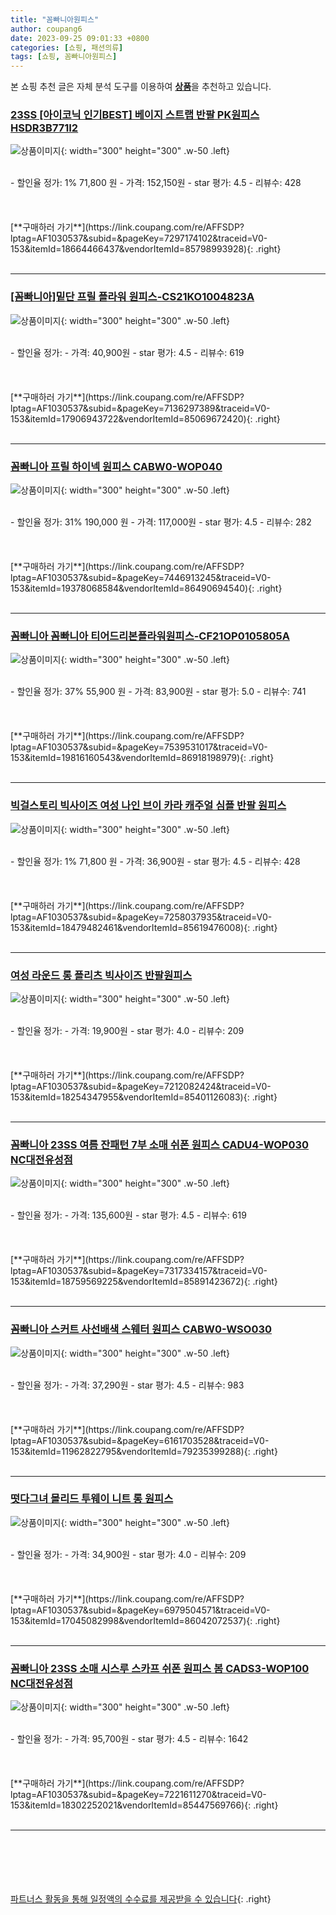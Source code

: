 ```yaml
---
title: "꼼빠니아원피스"
author: coupang6
date: 2023-09-25 09:01:33 +0800
categories: [쇼핑, 패션의류]
tags: [쇼핑, 꼼빠니아원피스]
---
```


본 쇼핑 추천 글은 자체 분석 도구를 이용하여 [**상품**](https://link.coupang.com/a/bao1ui)을 추천하고 있습니다.

### [23SS [아이코닉 인기BEST] 베이지 스트랩 반팔 PK원피스 HSDR3B771I2](https://link.coupang.com/re/AFFSDP?lptag=AF1030537&subid=&pageKey=7297174102&traceid=V0-153&itemId=18664466437&vendorItemId=85798993928)

![상품이미지](https://thumbnail6.coupangcdn.com/thumbnails/remote/230x230ex/image/vendor_inventory/77da/6c5bb96e65e140b746c69b14f68accbbb2746e83e1e252e6bcca7ebb70ca.jpg){: width="300" height="300" .w-50 .left}


<br>
- 할인율 정가: 1%  71,800   원
- 가격: 152,150원
- star 평가: 4.5
- 리뷰수: 428
<br>
<br>
<br>
<br>
[**구매하러 가기**](https://link.coupang.com/re/AFFSDP?lptag=AF1030537&subid=&pageKey=7297174102&traceid=V0-153&itemId=18664466437&vendorItemId=85798993928){: .right}
<br>
<br>

---

### [[꼼빠니아]밑단 프릴 플라워 원피스-CS21KO1004823A](https://link.coupang.com/re/AFFSDP?lptag=AF1030537&subid=&pageKey=7136297389&traceid=V0-153&itemId=17906943722&vendorItemId=85069672420)

![상품이미지](https://thumbnail10.coupangcdn.com/thumbnails/remote/230x230ex/image/vendor_inventory/0ea6/c0299fd6fffa1d5c53c990678026f8e03bbb57321d91aa17ccdf1e232c26.jpg){: width="300" height="300" .w-50 .left}


<br>
- 할인율 정가: 
- 가격: 40,900원
- star 평가: 4.5
- 리뷰수: 619
<br>
<br>
<br>
<br>
[**구매하러 가기**](https://link.coupang.com/re/AFFSDP?lptag=AF1030537&subid=&pageKey=7136297389&traceid=V0-153&itemId=17906943722&vendorItemId=85069672420){: .right}
<br>
<br>

---

### [꼼빠니아 프릴 하이넥 원피스 CABW0-WOP040](https://link.coupang.com/re/AFFSDP?lptag=AF1030537&subid=&pageKey=7446913245&traceid=V0-153&itemId=19378068584&vendorItemId=86490694540)

![상품이미지](https://thumbnail6.coupangcdn.com/thumbnails/remote/230x230ex/image/vendor_inventory/28a6/610d4493d703fb724795658e4bbbc7f5a5c7665aad3d4054885d4f986b11.jpeg){: width="300" height="300" .w-50 .left}


<br>
- 할인율 정가: 31%  190,000   원
- 가격: 117,000원
- star 평가: 4.5
- 리뷰수: 282
<br>
<br>
<br>
<br>
[**구매하러 가기**](https://link.coupang.com/re/AFFSDP?lptag=AF1030537&subid=&pageKey=7446913245&traceid=V0-153&itemId=19378068584&vendorItemId=86490694540){: .right}
<br>
<br>

---

### [꼼빠니아 꼼빠니아 티어드리본플라워원피스-CF21OP0105805A](https://link.coupang.com/re/AFFSDP?lptag=AF1030537&subid=&pageKey=7539531017&traceid=V0-153&itemId=19816160543&vendorItemId=86918198979)

![상품이미지](https://thumbnail7.coupangcdn.com/thumbnails/remote/230x230ex/image/vendor_inventory/12ee/50425446b4c021726b2ad6212e4f6c1674f2b59bc957ed02dcf5d122387a.jpg){: width="300" height="300" .w-50 .left}


<br>
- 할인율 정가: 37%  55,900   원
- 가격: 83,900원
- star 평가: 5.0
- 리뷰수: 741
<br>
<br>
<br>
<br>
[**구매하러 가기**](https://link.coupang.com/re/AFFSDP?lptag=AF1030537&subid=&pageKey=7539531017&traceid=V0-153&itemId=19816160543&vendorItemId=86918198979){: .right}
<br>
<br>

---

### [빅걸스토리 빅사이즈 여성 나인 브이 카라 캐주얼 심플 반팔 원피스](https://link.coupang.com/re/AFFSDP?lptag=AF1030537&subid=&pageKey=7258037935&traceid=V0-153&itemId=18479482461&vendorItemId=85619476008)

![상품이미지](https://thumbnail6.coupangcdn.com/thumbnails/remote/230x230ex/image/vendor_inventory/5917/d4eb611ac90bb249d737f497501b90a5f15c5299e2e625b4858d2c7ca343.jpg){: width="300" height="300" .w-50 .left}


<br>
- 할인율 정가: 1%  71,800   원
- 가격: 36,900원
- star 평가: 4.5
- 리뷰수: 428
<br>
<br>
<br>
<br>
[**구매하러 가기**](https://link.coupang.com/re/AFFSDP?lptag=AF1030537&subid=&pageKey=7258037935&traceid=V0-153&itemId=18479482461&vendorItemId=85619476008){: .right}
<br>
<br>

---

### [여성 라운드 롱 플리츠 빅사이즈 반팔원피스](https://link.coupang.com/re/AFFSDP?lptag=AF1030537&subid=&pageKey=7212082424&traceid=V0-153&itemId=18254347955&vendorItemId=85401126083)

![상품이미지](https://thumbnail6.coupangcdn.com/thumbnails/remote/230x230ex/image/vendor_inventory/439f/fd714d8b04c4d12926f3f4915680c01c80fcad19fea708f70c375195d11a.JPG){: width="300" height="300" .w-50 .left}


<br>
- 할인율 정가: 
- 가격: 19,900원
- star 평가: 4.0
- 리뷰수: 209
<br>
<br>
<br>
<br>
[**구매하러 가기**](https://link.coupang.com/re/AFFSDP?lptag=AF1030537&subid=&pageKey=7212082424&traceid=V0-153&itemId=18254347955&vendorItemId=85401126083){: .right}
<br>
<br>

---

### [꼼빠니아 23SS 여름 잔패턴 7부 소매 쉬폰 원피스 CADU4-WOP030 NC대전유성점](https://link.coupang.com/re/AFFSDP?lptag=AF1030537&subid=&pageKey=7317334157&traceid=V0-153&itemId=18759569225&vendorItemId=85891423672)

![상품이미지](https://thumbnail9.coupangcdn.com/thumbnails/remote/230x230ex/image/vendor_inventory/8559/a30658c5494d34fd5bcf99ec52b18d27713813ebfb6a4c77d8e64e721125.jpg){: width="300" height="300" .w-50 .left}


<br>
- 할인율 정가: 
- 가격: 135,600원
- star 평가: 4.5
- 리뷰수: 619
<br>
<br>
<br>
<br>
[**구매하러 가기**](https://link.coupang.com/re/AFFSDP?lptag=AF1030537&subid=&pageKey=7317334157&traceid=V0-153&itemId=18759569225&vendorItemId=85891423672){: .right}
<br>
<br>

---

### [꼼빠니아 스커트 사선배색 스웨터 원피스 CABW0-WSO030](https://link.coupang.com/re/AFFSDP?lptag=AF1030537&subid=&pageKey=6161703528&traceid=V0-153&itemId=11962822795&vendorItemId=79235399288)

![상품이미지](https://thumbnail9.coupangcdn.com/thumbnails/remote/230x230ex/image/rs_quotation_api/vlnugndm/4c795fdc9d524be6ba08a6c0e848a998.jpg){: width="300" height="300" .w-50 .left}


<br>
- 할인율 정가: 
- 가격: 37,290원
- star 평가: 4.5
- 리뷰수: 983
<br>
<br>
<br>
<br>
[**구매하러 가기**](https://link.coupang.com/re/AFFSDP?lptag=AF1030537&subid=&pageKey=6161703528&traceid=V0-153&itemId=11962822795&vendorItemId=79235399288){: .right}
<br>
<br>

---

### [떳다그녀 몰리드 투웨이 니트 롱 원피스](https://link.coupang.com/re/AFFSDP?lptag=AF1030537&subid=&pageKey=6979504571&traceid=V0-153&itemId=17045082998&vendorItemId=86042072537)

![상품이미지](https://thumbnail6.coupangcdn.com/thumbnails/remote/230x230ex/image/vendor_inventory/afab/f63e8e89f3b8f03d5e67e66e825d718c0cb79d71f156b5101a6f7573e31c.jpg){: width="300" height="300" .w-50 .left}


<br>
- 할인율 정가: 
- 가격: 34,900원
- star 평가: 4.0
- 리뷰수: 209
<br>
<br>
<br>
<br>
[**구매하러 가기**](https://link.coupang.com/re/AFFSDP?lptag=AF1030537&subid=&pageKey=6979504571&traceid=V0-153&itemId=17045082998&vendorItemId=86042072537){: .right}
<br>
<br>

---

### [꼼빠니아 23SS 소매 시스루 스카프 쉬폰 원피스 봄 CADS3-WOP100 NC대전유성점](https://link.coupang.com/re/AFFSDP?lptag=AF1030537&subid=&pageKey=7221611270&traceid=V0-153&itemId=18302252021&vendorItemId=85447569766)

![상품이미지](https://thumbnail10.coupangcdn.com/thumbnails/remote/230x230ex/image/vendor_inventory/2628/e214ebaf5908e8828755bb3629bd95dbdd8fc554bc5f215513ba80b2188e.jpg){: width="300" height="300" .w-50 .left}


<br>
- 할인율 정가: 
- 가격: 95,700원
- star 평가: 4.5
- 리뷰수: 1642
<br>
<br>
<br>
<br>
[**구매하러 가기**](https://link.coupang.com/re/AFFSDP?lptag=AF1030537&subid=&pageKey=7221611270&traceid=V0-153&itemId=18302252021&vendorItemId=85447569766){: .right}
<br>
<br>

---
<br><br><br><br><br> [파트너스 활동을 통해 일정액의 수수료를 제공받을 수 있습니다](https://link.coupang.com/a/bao1ui){: .right}
